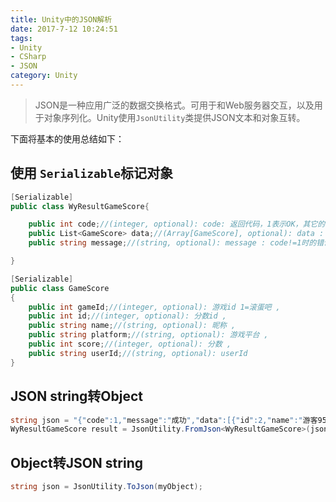 ```yaml
---
title: Unity中的JSON解析
date: 2017-7-12 10:24:51
tags: 
- Unity
- CSharp
- JSON
category: Unity
---
```


> JSON是一种应用广泛的数据交换格式。可用于和Web服务器交互，以及用于对象序列化。Unity使用`JsonUtility`类提供JSON文本和对象互转。

下面将基本的使用总结如下：

<!--more-->

## 使用 `Serializable`标记对象

```csharp
[Serializable]
public class WyResultGameScore{

    public int code;//(integer, optional): code: 返回代码，1表示OK，其它的都有对应问题 ,
    public List<GameScore> data;//(Array[GameScore], optional): data : code为1时返回结果集 ,
    public string message;//(string, optional): message : code!=1时的错误信息

}

[Serializable]
public class GameScore
{
    public int gameId;//(integer, optional): 游戏id 1=滚蛋吧 ,
    public int id;//(integer, optional): 分数id ,
    public string name;//(string, optional): 昵称 ,
    public string platform;//(string, optional): 游戏平台 ,
    public int score;//(integer, optional): 分数 ,
    public string userId;//(string, optional): userId
}
```
## JSON string转Object

```csharp
string json = "{"code":1,"message":"成功","data":[{"id":2,"name":"游客9527","score":10,"platform":"iOS","userId":"1","gameId":1}]}";
WyResultGameScore result = JsonUtility.FromJson<WyResultGameScore>(json);
```

## Object转JSON string

```csharp
string json = JsonUtility.ToJson(myObject);
```